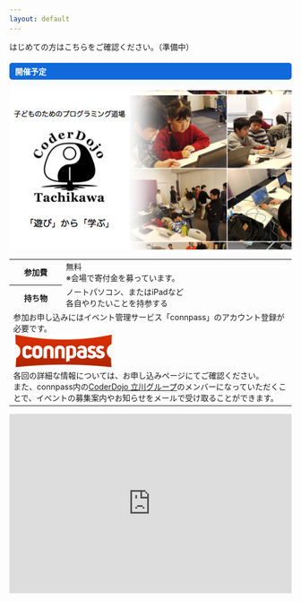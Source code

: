 ```yaml
---
layout: default
---
```


<div class="row">
    <div class="col-md-12">
    </div>
</div>
<div class="row">
    <div class="col-md-12">
    はじめての方はこちらをご確認ください。（準備中）
    </div>
</div>
<div class="row">
    <div class="col-md-12">
    <h4 style="background-color:#1169da; border-radius: 5px; color:#FFFFFF; padding:5px 0px 5px 10px;">
        開催予定
    </h4>
    </div>
    <div class="col-md-6" style="margin-bottom: 10px;">
        <div class="card">
          <div class="card-body">
                <a href="https://coderdojo-tachikawa.connpass.com/"><img src="/assets/images/event_theme.png" class="img-fluid"></a>
            <table class="table">
              <tbody>
                <tr>
                    <th scope="row" style="width: 80px;">参加費</th>
                    <td>無料<br/>※会場で寄付金を募っています。</td>
                </tr>
                <tr>
                    <th scope="row">持ち物</th>
                    <td>ノートパソコン、またはiPadなど<br/>各自やりたいことを持参する</td>
                </tr>
                <tr>
                  <td colspan="2">
                    参加お申し込みにはイベント管理サービス「connpass」のアカウント登録が必要です。<br/>
                    <a href="https://connpass.com/"><img src="/assets/images/connpass_logo_1.png" style="max-width: 180px;"></a><br/>
                    各回の詳細な情報については、お申し込みページにてご確認ください。<br/>
                    また、connpass内の<a href="https://coderdojo-tachikawa.connpass.com/">CoderDojo 立川グループ</a>のメンバーになっていただくことで、イベントの募集案内やお知らせをメールで受け取ることができます。
                  </td>
                </tr>
              </tbody>
            </table>
          </div>
        </div>
    </div>
    <div class="col-md-6" style="margin-bottom: 10px;" id="to-table">
        <div class="card" id="first-card" style="display:none;">
            <div class="card-body">
            <h5 class="card-title" style="text-align:center; background-color:#FFAAAA; border-radius: 5px; padding:10px 0px 0px 10px;"><label id="to_eventTitle"></label></h5>
            <!-- イベント開催日 -->
            <table class="table">
                <tbody>
                <tr>
                    <th scope="row">日程</th>
                    <td><label id="to_eventYear"></label><label id="to_eventDate"></label></td>
                </tr>
                <tr>
                    <th scope="row">時間</th>
                    <td><label id="to_eventStime"></label>〜<label id="to_eventEtime"></label></td>
                </tr>
                <tr>
                    <th scope="row">会場</th>
                    <td><label id="to_eventPlace"></label></td>
                </tr>
                <tr>
                    <th scope="row">申込状況</th>
                    <td>
                    <label id="to_eventAccepted"></label>／<span id="to_eventLimit"></span>人
                    <br/>
                    キャンセル待ち：<label id="to_eventWaiting"></label>人
                    </td>
                </tr>
                <tr>
                    <td colspan="2" style="text-align:center;">
                    <!-- 申し込みボタン -->
                    <button type="button" class="btn btn-primary"  id="to_eventLink"><label id="to_enterBtn"></label></button>
                    </td>
                </tr>
                </tbody>
            </table>
            </div>
        </div>
    </div>
    <div class="col-md-6" id="nx-table">
        <div class="card" id="second-card" style="display:none;">
            <div class="card-body">
                <h5 class="card-title" style="text-align:center; background-color:#FFFF77; border-radius: 5px; padding:10px 0px 0px 10px;"><label id="nx_eventTitle"></label></h5>
                <!-- イベント開催日 -->
                <table class="table">
                    <tbody>
                    <tr>
                        <th scope="row">日程</th>
                        <td><label id="nx_eventYear"></label><label id="nx_eventDate"></label></td>
                    </tr>
                    <tr>
                        <th scope="row">時間</th>
                        <td><label id="nx_eventStime"></label>〜<label id="nx_eventEtime"></label></td>
                    </tr>
                    <tr>
                        <th scope="row">会場</th>
                        <td><label id="nx_eventPlace"></label></td>
                    </tr>
                    <tr>
                        <th scope="row">申込状況</th>
                        <td>
                        <label id="nx_eventAccepted"></label>／<span id="nx_eventLimit"></span>人
                        <br/>
                        キャンセル待ち：<label id="nx_eventWaiting"></label>人
                        </td>
                    </tr>
                    <tr>
                        <td colspan="2" style="text-align:center;">
                        <!-- 申し込みボタン -->
                        <button type="button" class="btn btn-primary"  id="nx_eventLink"><label id="nx_enterBtn"></label></button>
                        </td>
                    </tr>
                    </tbody>
                </table>
            </div>
        </div>
    </div>
    <div class="col-md-6">
        <iframe src="https://calendar.google.com/calendar/embed?title=CoderDojo%20%E7%AB%8B%E5%B7%9D%20%E3%82%B9%E3%82%B1%E3%82%B8%E3%83%A5%E3%83%BC%E3%83%AB&amp;mode=AGENDA&amp;height=600&amp;wkst=1&amp;hl=ja&amp;bgcolor=%23ffffff&amp;src=coderdojo.tachikawa%40gmail.com&amp;color=%2328754E&amp;ctz=Asia%2FTokyo" style="border-width:0;" width="100%" height="320" frameborder="0" scrolling="no"></iframe>
    </div>
</div>
